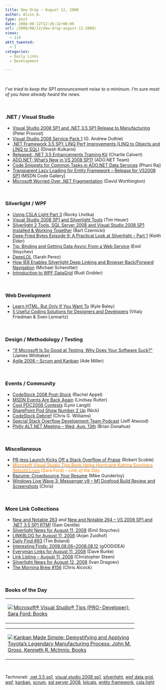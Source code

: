 ```yaml
---
title: Dew Drop – August 12, 2008
author: Alvin A.
type: post
date: 2008-08-12T12:26:32+00:00
url: /2008/08/12/dew-drop-august-12-2008/
views:
  - 119
aktt_tweeted:
  - 1
categories:
  - Daily Links
  - Development

---
```

</p> 

&#160;

_I’ve tried to keep the SP1 announcement noise to a minimum. I’m sure most of you have already heard the news._

&#160;

### .NET / Visual Studio

  * [Visual Studio 2008 SP1 and .NET 3.5 SP1 Release to Manufacturing][1] (Peter Provost)
  * [Visual Studio 2008 Service Pack 1][2] (G. Andrew Duthie)
  * [.NET Framework 3.5 SP1: LINQ Perf Improvements (LINQ to Objects and LINQ to SQL)][3] (Dinesh Kulkarni)
  * [Released: .NET 3.5 Enhancements Training Kit][4] (Charlie Calvert)
  * [ADO.NET: What&#8217;s New in VS 2008 SP1?][5] (ADO.NET Team)
  * [Code Snippets for Common Tasks in ADO.NET Data Services][6] (Phani Raj)
  * [Transparent Lazy Loading for Entity Framework &#8211; Release for VS2008 SP1][7] (MSDN Code Gallery)
  * [Microsoft Worried Over .NET Fragmentation][8] (David Worthington)

&#160;

### Silverlight / WPF

  * [Using CSLA Light Part 3][9] (Rocky Lhotka)
  * [Visual Studio 2008 SP1 and Silverlight Tools][10] (Tim Heuer)
  * [Silverlight 2 Tools, SQL Server 2008 and Visual Studio 2008 SP1 Installed & Working Together][11] (Bart Czernicki)
  * [Deep Fried Bytes Episode 9: A Practical Look at Silverlight &#8211; Part 1][12] (Keith Elder)
  * [Tip: Binding and Getting Data Async From a Web Service][13] (Emil Stoychev)
  * [DeepLOL][14] (Sarah Perez)
  * [How IE8 Enables Silverlight Deep Linking and Browser Back/Forward Navigation][15] (Michael Scherotter)
  * [Introduction to WPF DataGrid][16] (Rudi Grobler)

&#160;

### Web Development

  * [Learn HTML. But Only If You Want To][17] (Kyle Baley)
  * [5 Useful Coding Solutions for Designers and Developers][18] (Vitaly Friedman & Sven Lennartz)

&#160;

### Design / Methodology / Testing

  * ["If Microsoft Is So Good at Testing, Why Does Your Software Suck?"][19] (James Whittaker)
  * [Agile 2008 &#8211; Scrum and Kanban][20] (Ade Miller)

&#160;</p> 

### Events / Community

  * [CodeStock 2008 Post-Stock][21] (Rachel Appel)
  * [MSDN Events Are Back Again][22] (Lindsay Rutter)
  * [Cool PDC2008 Contests][23] (Lynn Langit)
  * [SharePoint Pod Show Number 2 Up][24] (Nick)
  * [CodeStock Debrief][25] (Chris G. Williams)
  * [Special Stack Overflow Development Team Podcast][26] (Jeff Atwood)
  * [Philly ALT.NET Meeting &#8211; Wed, Aug. 13th][27] (Brian Donahue)

&#160;

### Miscellaneous

  * [PR-less Launch Kicks Off a Stack Overflow of Praise][28] (Robert Scoble)
  * [<font color="#ff8000">Microsoft Visual Studio Tips Book Helps Hurricane Katrina Survivors Rebuild Lives</font>][29] <font color="#ff8000">(Sara Ford) <em>– Link of the Day</em></font>
  * [Razume: Crowdsource Your Resume][30] (Mike Gunderloy)
  * [Windows Live Wave 3: Messenger v9 &#8211; M1 Dogfood Build Review and Screenshots][31] (Chris)

&#160;</p> </p> </p> </p> </p> </p> </p> 

### More Link Collections

  * [New and Notable 263][32]&#160;_and_&#160;[New and Notable 264 &#8211; VS 2008 SP1 and .NET 3.5 SP1 RTM!][33] (Sam Gentile)
  * [Silverlight News for August 11, 2008][34] (Emil Stoychev)
  * [LINKBLOG for August 11, 2008][35] (Arjan Zuidhof)
  * [Daily Find #93][36] (Tim Boland)
  * [Interesting Finds: 2008.08.06~2008.08.12][37] (gOODiDEA)
  * [Everyman Links for August 11, 2008][38] (Dave Burke)
  * [Link Listing &#8211; August 11, 2008][39] (Christopher Steen)
  * [Silverlight News for August 12, 2008][40] (Ivan Dragoev)
  * [The Morning Brew #156][41] (Chris Alcock)

&#160;

### Books of the Day</p> 

<div class="wlWriterSmartContent" id="scid:7dc1bd33-94bd-46fd-a20b-0131235bcd47:9412aa9a-bec2-4adb-a944-22187b015cfe" style="padding-right: 0px; display: inline; padding-left: 0px; float: none; padding-bottom: 0px; margin: 0px; padding-top: 0px">
  <table cellspacing="0" cellpadding="2" width="400" border="0" unselectable="on">
    <tr>
      <td valign="top" width="400">
        <p>
          <a title="Microsoft&reg; Visual Studio&reg; Tips (PRO-Developer): Sara Ford: Books" href="http://www.amazon.com/exec/obidos/ASIN/0735626405/alvinashcraft-20"><img data-recalc-dims="1" decoding="async" src="https://i0.wp.com/images.amazon.com/images/P/0735626405.01.MZZZZZZZ.jpg?w=660" border="0" align="left" style="float:left" />Microsoft&reg; Visual Studio&reg; Tips (PRO-Developer): Sara Ford: Books</a>
        </p>
      </td>
    </tr>
  </table>
</div>

<div class="wlWriterSmartContent" id="scid:7dc1bd33-94bd-46fd-a20b-0131235bcd47:c0a9c405-fd87-4e15-8d8a-4d6b8d48dc90" style="padding-right: 0px; display: inline; padding-left: 0px; float: none; padding-bottom: 0px; margin: 0px; padding-top: 0px">
  <table cellspacing="0" cellpadding="2" width="400" border="0" unselectable="on">
    <tr>
      <td valign="top" width="400">
        <p>
          <a title="Kanban Made Simple: Demystifying and Applying Toyota's Legendary Manufacturing Process: John M. Gross, Kenneth R. McInnis: Books" href="http://www.amazon.com/exec/obidos/ASIN/0814407633/alvinashcraft-20"><img data-recalc-dims="1" decoding="async" src="https://i0.wp.com/images.amazon.com/images/P/0814407633.01.MZZZZZZZ.jpg?w=660" border="0" align="left" style="float:left" />Kanban Made Simple: Demystifying and Applying Toyota&#8217;s Legendary Manufacturing Process: John M. Gross, Kenneth R. McInnis: Books</a>
        </p>
      </td>
    </tr>
  </table>
</div></p> </p> </p> </p> </p> </p> </p> </p> </p> </p> </p> </p> 

&#160;</p> 

<div class="wlWriterSmartContent" id="scid:C16BAC14-9A3D-4c50-9394-FBFEF7A93539:1902a693-e99a-4c04-b25f-5be24fce2bbf" style="padding-right: 0px; display: inline; padding-left: 0px; float: none; padding-bottom: 0px; margin: 0px; padding-top: 0px">
  <!--dotnetkickit-->
</div></p> 

<div class="wlWriterSmartContent" id="scid:d7bf807d-7bb0-458a-811f-90c51817d5c2:d5a556aa-2c19-499c-8531-2500826ecf9c" style="padding-right: 0px; display: inline; padding-left: 0px; float: none; padding-bottom: 0px; margin: 0px; padding-top: 0px">
  <p>
    <span class="TagSite">Technorati:</span> <a href="http://technorati.com/tag/.net+3.5+sp1" rel="tag" class="tag">.net 3.5 sp1</a>, <a href="http://technorati.com/tag/visual+studio+2008+sp1" rel="tag" class="tag">visual studio 2008 sp1</a>, <a href="http://technorati.com/tag/silverlight" rel="tag" class="tag">silverlight</a>, <a href="http://technorati.com/tag/wpf+data+grid" rel="tag" class="tag">wpf data grid</a>, <a href="http://technorati.com/tag/wpf" rel="tag" class="tag">wpf</a>, <a href="http://technorati.com/tag/kanban" rel="tag" class="tag">kanban</a>, <a href="http://technorati.com/tag/scrum" rel="tag" class="tag">scrum</a>, <a href="http://technorati.com/tag/sql+server+2008" rel="tag" class="tag">sql server 2008</a>, <a href="http://technorati.com/tag/lolcats" rel="tag" class="tag">lolcats</a>, <a href="http://technorati.com/tag/entity+framework" rel="tag" class="tag">entity framework</a>, <a href="http://technorati.com/tag/csla+light" rel="tag" class="tag">csla light</a><br /><!-- StartInsertedTags: .net 3.5 sp1, visual studio 2008 sp1, silverlight, wpf data grid, wpf, kanban, scrum, sql server 2008, lolcats, entity framework, csla light :EndInsertedTags -->
  </p>
</div>

 [1]: http://www.peterprovost.org/blog/post/Visual-Studio-2008-SP1-and-NET-35-SP1-Release-to-Manufacturing.aspx
 [2]: http://blogs.msdn.com/gduthie/archive/2008/08/11/visual-studio-2008-service-pack-1.aspx
 [3]: http://blogs.msdn.com/dinesh.kulkarni/archive/2008/08/10/net-fx-3-5-sp1-two-perf-improvements-linq-to-objects-and-linq-to-sql.aspx
 [4]: http://blogs.msdn.com/charlie/archive/2008/08/11/released-net-3-5-enhancements-training-kit.aspx
 [5]: http://blogs.msdn.com/adonet/archive/2008/08/11/what-s-new-in-the-vs-2008-sp1.aspx
 [6]: http://blogs.msdn.com/phaniraj/archive/2008/08/11/code-snippets-for-common-tasks-in-ado-net-data-services.aspx
 [7]: http://code.msdn.microsoft.com/EFLazyLoading/Release/ProjectReleases.aspx?ReleaseId=1396
 [8]: http://www.sdtimes.com/content/article.aspx?ArticleID=32690
 [9]: http://www.lhotka.net/weblog/UsingCSLALightPart3.aspx
 [10]: http://timheuer.com/blog/archive/2008/08/11/visual-studio-2008-sp1-and-silverlight.aspx
 [11]: http://silverlighthack.com/post/2008/08/11/Silverlight-2-Tools-SQL-Server-2008-and-Visual-Studio-2008-SP1-Install-Together.aspx
 [12]: http://keithelder.net/blog/archive/2008/08/11/Deep-Fried-Bytes-Episode-9-A-Practical-Look-at-Silverlight.aspx
 [13]: http://www.silverlightshow.net/items/Tip-Binding-and-getting-data-async-from-a-Web-Service.aspx
 [14]: http://on10.net/blogs/sarahintampa/DeepLOL/
 [15]: http://dotnet.dzone.com/news/how-ie8-enables-silverlight-de
 [16]: http://www.codeproject.com/KB/WPF/WPFDataGrid.aspx
 [17]: http://codebetter.com/blogs/kyle.baley/archive/2008/08/11/learn-html-but-only-if-you-want-to.aspx
 [18]: http://www.smashingmagazine.com/2008/08/11/5-useful-coding-solutions-for-designers-and-developers/
 [19]: http://blogs.msdn.com/james_whittaker/archive/2008/08/11/if-microsoft-is-so-good-at-testing-why-does-your-software-suck.aspx
 [20]: http://www.ademiller.com/blogs/tech/2008/08/agile-2008-scrum-and-kanban/?&owa_from=feed&owa_sid=
 [21]: http://www.rachelappel.com/2008/08/11/CodeStock2008PostStock.aspx
 [22]: http://blogs.msdn.com/lindsay/archive/2008/08/11/msdn-events-are-back-again.aspx
 [23]: http://blogs.msdn.com/socaldevgal/archive/2008/08/12/cool-pdc2008-contests.aspx
 [24]: http://www.sharepointnick.com/blog/Lists/Posts/Post.aspx?List=5dc54964-b1bb-4e4c-b1a6-827f6698058c&ID=109
 [25]: http://geekswithblogs.net/cwilliams/archive/2008/08/11/124357.aspx
 [26]: http://blog.stackoverflow.com/2008/08/special-development-team-podcast/
 [27]: http://phillyalt.net/
 [28]: http://scobleizer.com/2008/08/11/pr-less-launch-kicks-off-a-stack-overflow-of-praise/
 [29]: http://blogs.msdn.com/saraford/archive/2008/08/11/microsoft-visual-studio-tips-helps-katrina-survivors-rebuild-lives.aspx
 [30]: http://webworkerdaily.com/2008/08/11/razume-crowdsource-your-resume/
 [31]: http://www.liveside.net/blogs/main/archive/2008/08/11/windows-live-wave-3-messenger-v9-m1-dogfood-build-review-and-screenshots.aspx
 [32]: http://samgentile.com/blogs/samgentile/archive/2008/08/11/new-and-notable-263.aspx
 [33]: http://samgentile.com/blogs/samgentile/archive/2008/08/11/new-and-notable-264-visual-studio-2008-sp1-and-net-framework-3-5-sp1-rtm.aspx
 [34]: http://www.silverlightshow.net/news/Silverlight-news-for-August-11-2008.aspx
 [35]: http://www.arjansworld.com/2008/08/11/linkblog-for-august-11-2008/
 [36]: http://www.techtoolblog.com/archives/daily-find-93
 [37]: http://weblogs.asp.net/yuanjian/archive/2008/08/11/interesting-finds-2008-08-06-2008-08-12.aspx
 [38]: http://dbvt.com/blog/post/Everyman-Links-for-August-11-2008.aspx
 [39]: http://www.dotnetjunkies.com/WebLog/csteen/archive/2008/08/12/500389.aspx
 [40]: http://www.silverlightshow.net/news/Silverlight-news-for-August-12-2008.aspx
 [41]: http://blog.cwa.me.uk/2008/08/12/the-morning-brew-156/